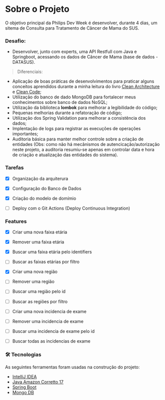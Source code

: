 # Sobre o Projeto

O objetivo principal da Philips Dev Week é desenvolver, durante 4 dias, um sitema de Consulta para Tratamento de Câncer de Mama do SUS.

### Desafio: 
- Desenvolver, junto com experts, uma API Restfull com Java e Springboot, acessando os dados de Câncer de Mama (base de dados - DATASUS).

> Diferenciais:
- Aplicação de boas práticas de desenvolvimentos para praticar alguns conceitos aprendidos durante a minha leitura do livro
[Clean Architecture](https://www.amazon.com.br/Clean-Architecture-Craftsmans-Software-Structure/dp/0134494164/ref=asc_df_0134494164/?tag=googleshopp00-20&linkCode=df0&hvadid=379726160779&hvpos=&hvnetw=g&hvrand=17151302276102489714&hvpone=&hvptwo=&hvqmt=&hvdev=c&hvdvcmdl=&hvlocint=&hvlocphy=1031436&hvtargid=pla-423658477418&psc=1) e [Clean Code](https://www.amazon.com.br/Clean-Code-Handbook-Software-Craftsmanship/dp/0132350882/ref=pd_bxgy_1/138-1622077-3996926?pd_rd_w=3D4yu&pf_rd_p=f6d6e5b8-8da7-4a7b-8303-08e67f79afcf&pf_rd_r=D7AGXZDFJ3QQ3GSYRY2V&pd_rd_r=57ac1f9b-652b-443d-83b6-6d1670c925c2&pd_rd_wg=azTcK&pd_rd_i=0132350882&psc=1);
- Utilização do banco de dado MongoDB para fortalecer meus conhecimentos sobre banco de dados NoSQL;
- Utilização da biblioteca __lombok__ para melhorar a legibilidade do código;
- Pequenas melhorias durante a refatoração de código;
- Utilização dos Spring Validation para melhorar a consistência dos dados;
- Implentação de logs para registrar as execuções de operações importantes;
- Auditoria básica para manter melhor controle sobre a criação de entidades (Obs: como não há mecânismos de autencicação/autorização neste projeto, a auditoria resumiu-se apenas em controlar data e hora de criação e atualização das entidades do sistema).

### Tarefas
- [X] Organização da arquiterura
- [X] Configuração do Banco de Dados
- [X] Criação do modelo de domímio
- [ ] Deploy com o Git Actions (Deploy Continuous Integration)


### Features

- [X] Criar uma nova faixa etária
- [X] Remover uma faixa etária
- [X] Buscar uma faixa etária pelo identifiers
- [ ] Buscar as faixas etárias por filtro
- [X] Criar uma nova região
- [ ] Remover uma região
- [ ] Buscar uma região pelo id
- [ ] Buscar as regiões por filtro
- [ ] Criar uma nova incidencia de exame
- [ ] Remover uma incidencia de exame
- [ ] Buscar uma incidencia de exame pelo id
- [ ] Buscar todas as incidencias de exame


### 🛠 Tecnologias

As seguintes ferramentas foram usadas na construção do projeto:

- [IntelliJ IDEA](https://www.jetbrains.com/pt-br/idea/)
- [Java Amazon Corretto 17](https://docs.aws.amazon.com/corretto/latest/corretto-17-ug/downloads-list.html)
- [Spring Boot](https://spring.io/projects/spring-boot)
- [Mongo DB](https://www.mongodb.com/)